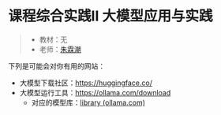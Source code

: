 # 课程综合实践Ⅱ 大模型应用与实践

> - 教材：无
> - 老师：[朱霖潮](https://person.zju.edu.cn/linchao)

下列是可能会对你有用的网站：

- 大模型下载社区：https://huggingface.co/
- 大模型运行工具：https://ollama.com/download
    - 对应的模型库：[library (ollama.com)](https://ollama.com/library)





